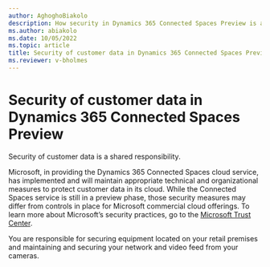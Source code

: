 ```yaml
---
author: AghoghoBiakolo
description: How security in Dynamics 365 Connected Spaces Preview is a shared responsibility between customers and Microsoft.
ms.author: abiakolo
ms.date: 10/05/2022
ms.topic: article
title: Security of customer data in Dynamics 365 Connected Spaces Preview
ms.reviewer: v-bholmes
---
```


# Security of customer data in Dynamics 365 Connected Spaces Preview

Security of customer data is a shared responsibility. 

Microsoft, in providing the Dynamics 365 Connected Spaces cloud service, has implemented and will maintain appropriate technical and organizational measures to protect customer data in its cloud. While the Connected Spaces service is still in a preview phase, those security measures may differ from controls in place for Microsoft commercial cloud offerings. To learn more about Microsoft’s security practices, go to the [Microsoft Trust Center](https://www.microsoft.com/trust-center). 

You are responsible for securing equipment located on your retail premises and maintaining and securing your network and video feed from your cameras. 
